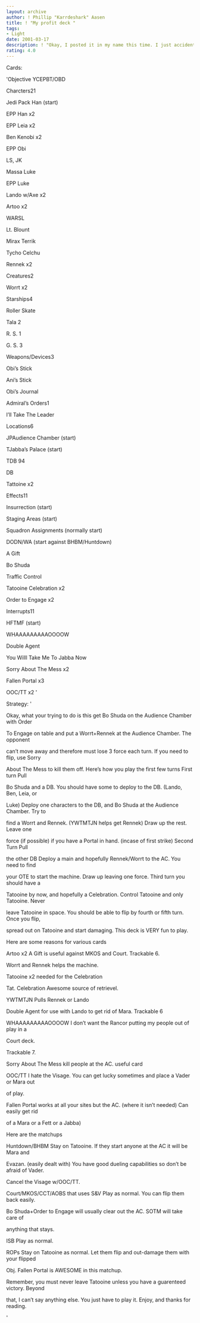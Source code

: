 ```yaml
---
layout: archive
author: ! Phillip "Karrdeshark" Aasen
title: ! "My profit deck "
tags:
- Light
date: 2001-03-17
description: ! "Okay, I posted it in my name this time. I just accidentelly posted this in a frineds name when I forgot to sign him out and me in when I got on.  Please don’t rate it bad because of this."
rating: 4.0
---
```

Cards: 

'Objective YCEPBT/OBD 


Charcters21 

Jedi Pack Han (start) 

EPP Han x2 

EPP Leia x2 

Ben Kenobi x2 

EPP Obi 

LS, JK 

Massa Luke 

EPP Luke 

Lando w/Axe x2 

Artoo x2 

WARSL 

Lt. Blount 

Mirax Terrik 

Tycho Celchu 

Rennek x2 


Creatures2 

Worrt x2 


Starships4 

Roller Skate 

Tala 2 

R. S. 1 

G. S. 3 


Weapons/Devices3 

Obi&#8217;s Stick 

Ani&#8217;s Stick 

Obi&#8217;s Journal 


Admiral&#8217;s Orders1 

I&#8217;ll Take The Leader 


Locations6 

JPAudience Chamber (start) 

TJabba&#8217;s Palace (start) 

TDB 94 

DB 

Tattoine x2 


Effects11 

Insurrection (start) 

Staging Areas (start) 

Squadron Assignments (normally start) 

DODN/WA (start against BHBM/Huntdown) 

A Gift 

Bo Shuda 

Traffic Control 

Tatooine Celebration x2 

Order to Engage x2 


Interrupts11 

HFTMF (start) 

WHAAAAAAAAAOOOOW 

Double Agent 

You Willl Take Me To Jabba Now 

Sorry About The Mess x2 

Fallen Portal x3 

OOC/TT x2   '

Strategy: '

Okay, what your trying to do is this get Bo Shuda on the Audience Chamber with Order

To Engage on table and put a Worrt+Rennek at the Audience Chamber. The opponent

can&#8217;t move away and therefore must lose 3 force each turn. If you need to flip, use Sorry

About The Mess to kill them off. Here&#8217;s how you play the first few turns First turn Pull

Bo Shuda and a DB. You should have some to deploy to the DB. (Lando, Ben, Leia, or

Luke) Deploy one characters to the DB, and Bo Shuda at the Audience Chamber. Try to

find a Worrt and Rennek. (YWTMTJN helps get Rennek) Draw up the rest. Leave one

force (if possible) if you have a Portal in hand. (incase of first strike) Second Turn Pull

the other DB Deploy a main and hopefully Rennek/Worrt to the AC. You need to find

your OTE to start the machine. Draw up leaving one force. Third turn you should have a

Tatooine by now, and hopefully a Celebration. Control Tatooine and only Tatooine. Never

leave Tatooine in space. You should be able to flip by fourth or fifth turn. Once you flip,

spread out on Tatooine and start damaging. This deck is VERY fun to play. 


Here are some reasons for various cards 


Artoo x2 A Gift is useful against MKOS and Court. Trackable 6. 


Worrt and Rennek helps the machine. 


Tatooine x2 needed for the Celebration 


Tat. Celebration Awesome source of retrievel. 


YWTMTJN Pulls Rennek or Lando 


Double Agent for use with Lando to get rid of Mara. Trackable 6 


WHAAAAAAAAAOOOOW I don&#8217;t want the Rancor putting my people out of play in a

Court deck. 

Trackable 7. 


Sorry About The Mess kill people at the AC. useful card 


OOC/TT I hate the Visage. You can get lucky sometimes and place a Vader or Mara out

of play. 


Fallen Portal works at all your sites but the AC. (where it isn&#8217;t needed) Can easily get rid

of a Mara or a Fett or a Jabba) 


Here are the matchups 


Huntdown/BHBM Stay on Tatooine. If they start anyone at the AC it will be Mara and

Evazan. (easily dealt with) You have good dueling capabilities so don&#8217;t be afraid of Vader.

Cancel the Visage w/OOC/TT. 


Court/MKOS/CCT/AOBS that uses S&V Play as normal. You can flip them back easily.

Bo Shuda+Order to Engage will usually clear out the AC. SOTM will take care of

anything that stays. 


ISB Play as normal. 


ROPs Stay on Tatooine as normal. Let them flip and out-damage them with your flipped

Obj. Fallen Portal is AWESOME in this matchup. 


Remember, you must never leave Tatooine unless you have a guarenteed victory. Beyond

that, I can&#8217;t say anything else. You just have to play it. Enjoy, and thanks for reading. 

'
